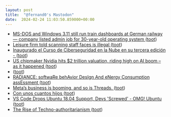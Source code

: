 ```yaml
---
layout: post
title:  "@fernand0's Mastodon"
date:  2024-02-24 11:03:50.859000+00:00
---
```

*  [MS-DOS and Windows 3.11 still run train dashboards at German railway — company listed admin job for 30-year-old operating system ](https://www.tomshardware.com/software/windows/ms-dos-and-windows-311-still-run-train-dashboards-at-german-railway-company-listed-admin-job-for-30-year-old-operating-syste) ([toot](https://mastodon.social/@fernand0/111986123135852959))
*  [Leisure firm told scanning staff faces is illegal ](https://www.bbc.com/news/technology-6837425) ([toot](https://mastodon.social/@fernand0/111986035951149401))
*  [Inaugurado el Curso de Ciberseguridad en la Nube en su tercera edición -  ](https://www.huesca.es/-/inaugurado-el-curso-de-ciberseguridad-en-la-nube-en-su-tercera-edicio) ([toot](https://mastodon.social/@fernand0/111985783910933269))
*  [US chipmaker Nvidia hits $2 trillion valuation, riding high on AI boom – as it happened ](https://www.theguardian.com/business/live/2024/feb/23/average-annual-fuel-bill-fall-12-1690-price-cap-6m-households-trapped-fuel-poverty-business-liv) ([toot](https://mastodon.social/@fernand0/111984143240838751))
*  [ ](https://mastodon.social/@tuneintodetuned) ([toot](https://mastodon.social/@fernand0/111983260807975871))
*  [RADIANCE: softwaRe behAvior DesIgn And eNergy Consumption assEssment   ](https://webdiis.unizar.es/~silarri/prot/RADIANCE/) ([toot](https://mastodon.social/@fernand0/111982281536603560))
*  [Meta’s business is booming, and so is Threads. ](https://www.theverge.com/2024/2/1/24058645/metas-business-is-booming-and-so-is-thread) ([toot](https://mastodon.social/@fernand0/111982042273878203))
*  [Con unos cuantos hijos ](https://avecesunafoto.wordpress.com/2024/02/23/con-unos-cuantos-hijos) ([toot](https://mastodon.social/@fernand0/111981792412159669))
*  [VS Code Drops Ubuntu 18.04 Support, Devs 'Screwed' - OMG! Ubuntu ](https://www.omgubuntu.co.uk/2024/02/vscode-drops-ubuntu-18-04-support-leaves-devs-screwe) ([toot](https://mastodon.social/@fernand0/111981665152087116))
*  [The Rise of Techno-authoritarianism ](https://www.theatlantic.com/magazine/archive/2024/03/facebook-meta-silicon-valley-politics/677168) ([toot](https://mastodon.social/@fernand0/111981402773170344))
